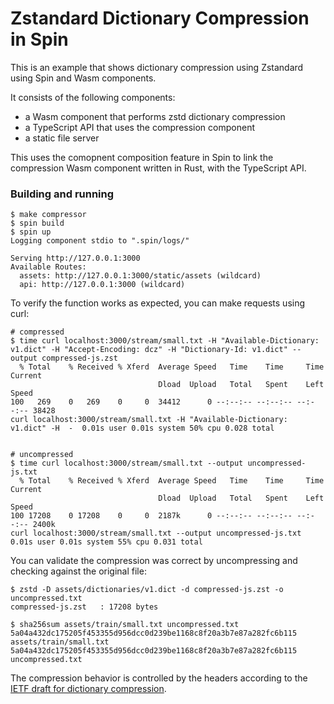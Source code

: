 # Zstandard Dictionary Compression in Spin

This is an example that shows dictionary compression using Zstandard using Spin and Wasm components.

It consists of the following components:

* a Wasm component that performs zstd dictionary compression
* a TypeScript API that uses the compression component 
* a static file server

This uses the comopnent composition feature in Spin to link the compression Wasm component written in Rust, with the
TypeScript API.


### Building and running

```
$ make compressor
$ spin build
$ spin up
Logging component stdio to ".spin/logs/"

Serving http://127.0.0.1:3000
Available Routes:
  assets: http://127.0.0.1:3000/static/assets (wildcard)
  api: http://127.0.0.1:3000 (wildcard)
```

To verify the function works as expected, you can make requests using curl:

```
# compressed
$ time curl localhost:3000/stream/small.txt -H "Available-Dictionary: v1.dict" -H "Accept-Encoding: dcz" -H "Dictionary-Id: v1.dict" --output compressed-js.zst
  % Total    % Received % Xferd  Average Speed   Time    Time     Time  Current
                                 Dload  Upload   Total   Spent    Left  Speed
100   269    0   269    0     0  34412      0 --:--:-- --:--:-- --:--:-- 38428
curl localhost:3000/stream/small.txt -H "Available-Dictionary: v1.dict" -H  -  0.01s user 0.01s system 50% cpu 0.028 total


# uncompressed
$ time curl localhost:3000/stream/small.txt --output uncompressed-js.txt
  % Total    % Received % Xferd  Average Speed   Time    Time     Time  Current
                                 Dload  Upload   Total   Spent    Left  Speed
100 17208    0 17208    0     0  2187k      0 --:--:-- --:--:-- --:--:-- 2400k
curl localhost:3000/stream/small.txt --output uncompressed-js.txt  0.01s user 0.01s system 55% cpu 0.031 total
```

You can validate the compression was correct by uncompressing and checking against the original file:

```
$ zstd -D assets/dictionaries/v1.dict -d compressed-js.zst -o uncompressed.txt
compressed-js.zst   : 17208 bytes

$ sha256sum assets/train/small.txt uncompressed.txt
5a04a432dc175205f453355d956dcc0d239be1168c8f20a3b7e87a282fc6b115  assets/train/small.txt
5a04a432dc175205f453355d956dcc0d239be1168c8f20a3b7e87a282fc6b115  uncompressed.txt
```

The compression behavior is controlled by the headers according to the [IETF draft for dictionary compression](https://datatracker.ietf.org/doc/html/draft-ietf-httpbis-compression-dictionary-19).



